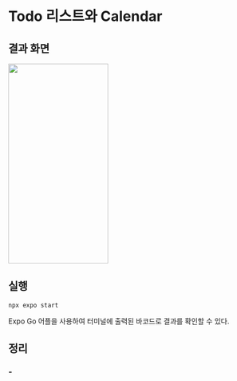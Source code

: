 # Todo 리스트와 Calendar

## 결과 화면 
<img src="" width="200" height="400">


## 실행 
```
npx expo start
```
Expo Go 어플을 사용하여 터미널에 출력된 바코드로 결과를 확인할 수 있다.

## 정리
### -

